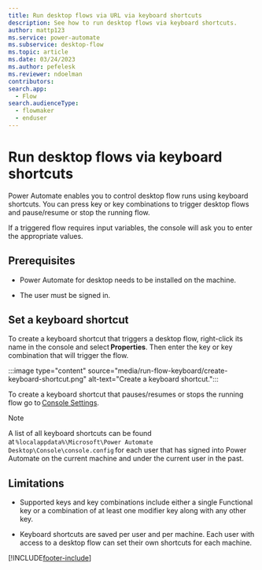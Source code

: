 ```yaml
---
title: Run desktop flows via URL via keyboard shortcuts
description: See how to run desktop flows via keyboard shortcuts.
author: mattp123
ms.service: power-automate
ms.subservice: desktop-flow
ms.topic: article
ms.date: 03/24/2023
ms.author: pefelesk
ms.reviewer: ndoelman
contributors:
search.app: 
  - Flow 
search.audienceType: 
  - flowmaker
  - enduser
---
```


# Run desktop flows via keyboard shortcuts 

Power Automate enables you to control desktop flow runs using keyboard shortcuts. You can press key or key combinations to trigger desktop flows and pause/resume or stop the running flow. 

If a triggered flow requires input variables, the console will ask you to enter the appropriate values. 

## Prerequisites 

- Power Automate for desktop needs to be installed on the machine. 

- The user must be signed in. 

## Set a keyboard shortcut 

To create a keyboard shortcut that triggers a desktop flow, right-click its name in the console and select **Properties**. Then enter the key or key combination that will trigger the flow. 

:::image type="content" source="media/run-flow-keyboard/create-keyboard-shortcut.png" alt-text="Create a keyboard shortcut.":::

To create a keyboard shortcut that pauses/resumes or stops the running flow go to [Console Settings](console.md#console-settings).

> [!NOTE]
> A list of all keyboard shortcuts can be found at `%localappdata%\Microsoft\Power Automate Desktop\Console\console.config` for each user that has signed into Power Automate on the current machine and under the current user in the past.

## Limitations

- Supported keys and key combinations include either a single Functional key or a combination of at least one modifier key along with any other key. 

- Keyboard shortcuts are saved per user and per machine. Each user with access to a desktop flow can set their own shortcuts for each machine. 

[!INCLUDE[footer-include](../includes/footer-banner.md)]
